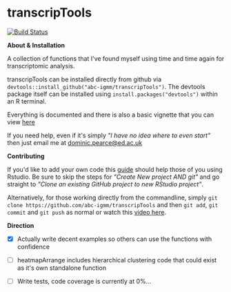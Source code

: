 transcripTools
================

[![Build Status](https://travis-ci.org/abc-igmm/transcripTools.svg?branch=master)](https://travis-ci.org/abc-igmm/transcripTools)

**About & Installation**

A collection of functions that I've found myself using time and time again for transcriptomic analysis.

transcripTools can be installed directly from github via `devtools::install_github("abc-igmm/transcripTools")`. The devtools package itself can be installed using `install.packages("devtools")` within an R terminal.

Everything is documented and there is also a basic vignette that you can view [here](https://github.com/abc-igmm/transcripTools/blob/master/vignettes/basic-workflow.md)

If you need help, even if it's simply *"I have no idea where to even start"* then just email me at dominic.pearce@ed.ac.uk

**Contributing**

If you'd like to add your own code this [guide](http://www.datasurg.net/2015/07/13/rstudio-and-github/) should help those of you using Rstudio. Be sure to skip the steps for *"Create New project AND git"* and go straight to *"Clone an existing GitHub project to new RStudio project"*. 

Alternatively, for those working directly from the commandline, simply `git clone https://github.com/abc-igmm/transcripTools` and then `git add`, `git commit` and `git push` as normal or watch this [video here](https://www.youtube.com/watch?v=Y9XZQO1n_7c).

**Direction**

- [x] Actually write decent examples so others can use the functions with confidence
- [ ] heatmapArrange includes hierarchical clustering code that could exist as it's own standalone function
- [ ] Write tests, code coverage is currently at 0%...

